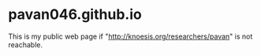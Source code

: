 # pavan046.github.io
This is my public web page if "http://knoesis.org/researchers/pavan" is not reachable.

